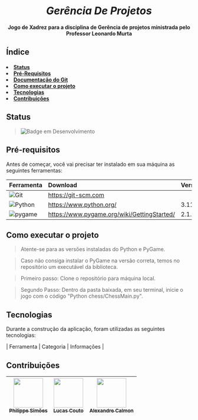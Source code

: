 <b>
  <i>
    <h1 align="center">
  Gerência De Projetos
  </h1>
 </i>
<p align="center">
  Jogo de Xadrez para a disciplina de Gerência de projetos ministrada pelo Professor Leonardo Murta 
</p>
</b>

<h2 align="left">
  Índice
</h2>

<h4>
  <li><a href="#status">Status</a></li>
  <li><a href="#requisitos">Pré-Requisitos</a></li>
  <li><a href="#documentacao">Documentação do Git</a></li>
  <li><a href="#executar">Como executar o projeto</a><br></li>
  <li><a href="#tecnologias">Tecnologias</a><br></li>
  <li><a href="#contribuicoes">Contribuições</a></li>
</h4>

<h2 id="status"> 
  Status
</h2>

> ![Badge em Desenvolvimento](http://img.shields.io/static/v1?label=STATUS&message=EM%20DESENVOLVIMENTO&color=yellow&style=for-the-badge)

<h2 id="requisitos"> 
  Pré-requisitos
</h2>

<p> 
 Antes de começar, você vai precisar ter instalado em sua máquina as seguintes ferramentas:
 
| Ferramenta | Download | Versão |
|:--- | :--- | :--- |
|![Git](https://img.shields.io/badge/git%20-%23121011.svg?&style=for-the-badge&logo=git&logoColor=red)| https://git-scm.com |  |
|![Python](https://img.shields.io/badge/python-3670A0?style=for-the-badge&logo=python&logoColor=ffdd54) | https://www.python.org/ | 3.11.3 |
|![pygame](https://img.shields.io/badge/python-pygame-yellowgreen) | https://www.pygame.org/wiki/GettingStarted/ | 2.1.2 |  
  
</p>


<h2 id="executar"> 
  Como executar o projeto
</h2>

> Atente-se para as versões instaladas do Python e PyGame.

> Caso não consiga instalar o PyGame na versão correta, temos no repositório um executável da biblioteca.

> Primeiro passo: Clone o repositório para máquina local.

> Segundo Passo: Dentro da pasta baixada, em seu terminal, inicie o jogo com o código "Python chess/ChessMain.py".



<h2 id="tecnologias"> 
  Tecnologias
</h2>

<p>
  Durante a construção da aplicação, foram utilizadas as seguintes tecnologias:
</p>

| Ferramenta | Categoria | Informações |


<h2 id="contribuicoes"> 
  Contribuições
</h2>

| <a href="https://github.com/phroox"><img src="https://github.com/phroox.png?" height="80px" width="80px;" /><br><sub>Philippe Simões</b></sub></a><br/> | <a href="https://github.com/lucascouto22"><img src="https://github.com/Lucascouto22.png?" height="80px" width="80px;" /><br><sub>Lucas Couto</b></sub></a><br/>| <a href="https://github.com/offCalmonn"><img src="https://github.com/offCalmonn.png?" height="80px" width="80px;" /><br><sub>Alexandre Calmon</b></sub></a><br/> |
|:---: | :---: | :---: |
